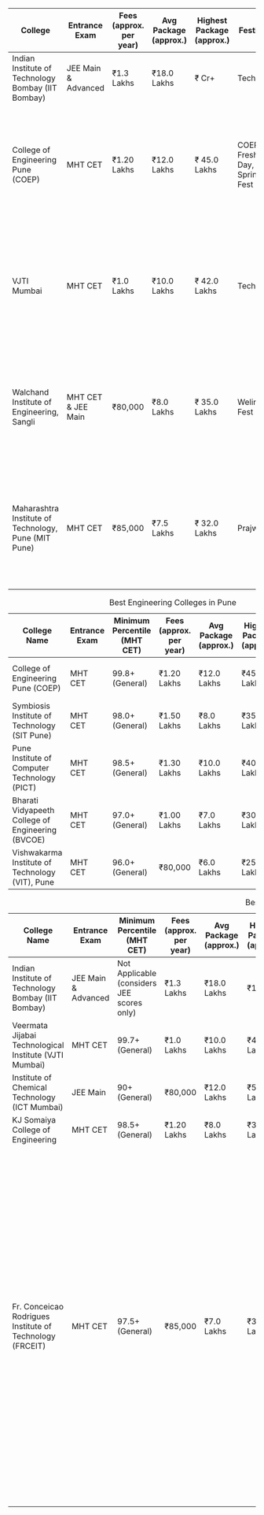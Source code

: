 | College | Entrance Exam | Fees (approx. per year) | Avg Package (approx.) | Highest Package (approx.) | Festivals | Branch Cut-offs (MHT CET, percentile) |
|---|---|---|---|---|---|---|
| Indian Institute of Technology Bombay (IIT Bombay) | JEE Main & Advanced | ₹1.3 Lakhs | ₹18.0 Lakhs | ₹  Cr+ | Techfest | Not Applicable (considers JEE scores only) |
| College of Engineering Pune (COEP) | MHT CET | ₹1.20 Lakhs | ₹12.0 Lakhs | ₹  45.0 Lakhs | COEP Fresher's Day, Spring Fest | Comp Sci (99.8+), Electronics & Telecomm (99.5+), Mech (99.0+), Civil (98.5+), Electrical (98.0+) |
| VJTI Mumbai | MHT CET | ₹1.0 Lakhs | ₹10.0 Lakhs | ₹  42.0 Lakhs | Techfest | Comp Sci (99.7+), Electronics & Telecomm (99.2+), Mech (98.7+), Civil (98.2+), Electrical (97.7+) |
| Walchand Institute of Engineering, Sangli | MHT CET & JEE Main | ₹80,000 | ₹8.0 Lakhs | ₹  35.0 Lakhs | Welingkar Fest | Comp Sci (98.5+), Electronics & Telecomm (98.0+), Mech (97.5+), Civil (97.0+), Electrical (96.5+) |
| Maharashtra Institute of Technology, Pune (MIT Pune) | MHT CET | ₹85,000 | ₹7.5 Lakhs | ₹  32.0 Lakhs | Prajwal | Comp Sci (98.0+), Electronics & Telecomm (97.5+), Mech (97.0+), Civil (96.5+), Electrical (96.0+) |

<table>
  <caption>Best Engineering Colleges in Pune</caption>
  <thead>
    <tr>
      <th>College Name</th>
      <th>Entrance Exam</th>
      <th>Minimum Percentile (MHT CET)</th>
      <th>Fees (approx. per year)</th>
      <th>Avg Package (approx.)</th>
      <th>Highest Package (approx.)</th>
      <th>Festivals</th>
    </tr>
  </thead>
  <tbody>
    <tr>
      <td>College of Engineering Pune (COEP)</td>
      <td>MHT CET</td>
      <td>99.8+ (General)</td>
      <td>₹1.20 Lakhs</td>
      <td>₹12.0 Lakhs</td>
      <td>₹45.0 Lakhs</td>
      <td>COEP Fresher's Day, Spring Fest</td>
    </tr>
    <tr>
      <td>Symbiosis Institute of Technology (SIT Pune)</td>
      <td>MHT CET</td>
      <td>98.0+ (General)</td>
      <td>₹1.50 Lakhs</td>
      <td>₹8.0 Lakhs</td>
      <td>₹35.0 Lakhs</td>
      <td>Symbiosis Techfest</td>
    </tr>
    <tr>
      <td>Pune Institute of Computer Technology (PICT)</td>
      <td>MHT CET</td>
      <td>98.5+ (General)</td>
      <td>₹1.30 Lakhs</td>
      <td>₹10.0 Lakhs</td>
      <td>₹40.0 Lakhs</td>
      <td>Piconnect</td>
    </tr>
    <tr>
      <td>Bharati Vidyapeeth College of Engineering (BVCOE)</td>
      <td>MHT CET</td>
      <td>97.0+ (General)</td>
      <td>₹1.00 Lakhs</td>
      <td>₹7.0 Lakhs</td>
      <td>₹30.0 Lakhs</td>
      <td>Technovision</td>
    </tr>
    <tr>
      <td>Vishwakarma Institute of Technology (VIT), Pune</td>
      <td>MHT CET</td>
      <td>96.0+ (General)</td>
      <td>₹80,000</td>
      <td>₹6.0 Lakhs</td>
      <td>₹25.0 Lakhs</td>
      <td>TechnoVIT</td>
    </tr>
  </tbody>
</table>
<table>
  <caption>Best Engineering Colleges in Mumbai</caption>
  <thead>
    <tr>
      <th>College Name</th>
      <th>Entrance Exam</th>
      <th>Minimum Percentile (MHT CET)</th>
      <th>Fees (approx. per year)</th>
      <th>Avg Package (approx.)</th>
      <th>Highest Package (approx.)</th>
      <th>Festivals</th>
    </tr>
  </thead>
  <tbody>
    <tr>
      <td>Indian Institute of Technology Bombay (IIT Bombay)</td>
      <td>JEE Main & Advanced</td>
      <td>Not Applicable (considers JEE scores only)</td>
      <td>₹1.3 Lakhs</td>
      <td>₹18.0 Lakhs</td>
      <td>₹1 Cr+</td>
      <td>Techfest</td>
    </tr>
    <tr>
      <td>Veermata Jijabai Technological Institute (VJTI Mumbai)</td>
      <td>MHT CET</td>
      <td>99.7+ (General)</td>
      <td>₹1.0 Lakhs</td>
      <td>₹10.0 Lakhs</td>
      <td>₹42.0 Lakhs</td>
      <td>Techfest</td>
    </tr>
    <tr>
      <td>Institute of Chemical Technology (ICT Mumbai)</td>
      <td>JEE Main</td>
      <td>90+ (General)</td>
      <td>₹80,000</td>
      <td>₹12.0 Lakhs</td>
      <td>₹50.0 Lakhs</td>
      <td>Chemfest</td>
    </tr>
    <tr>
      <td>KJ Somaiya College of Engineering</td>
      <td>MHT CET</td>
      <td>98.5+ (General)</td>
      <td>₹1.20 Lakhs</td>
      <td>₹8.0 Lakhs</td>
      <td>₹38.0 Lakhs</td>
      <td>KJS MUTFEST</td>
    </tr>
    <tr>
      <td>Fr. Conceicao Rodrigues Institute of Technology (FRCEIT)</td>
      <td>MHT CET</td>
      <td>97.5+ (General)</td>
      <td>₹85,000</td>
      <td>₹7.0 Lakhs</td>
      <td>₹35.0 Lakhs</td>
      <td>
      <table>
  <caption>Best Engineering Colleges in Nagpur</caption>
  <thead>
    <tr>
      <th>College Name</th>
      <th>Entrance Exam</th>
      <th>Minimum Percentile (MHT CET)</th>
      <th>Fees (approx. per year)</th>
      <th>Avg Package (approx.)</th>
      <th>Highest Package (approx.)</th>
      <th>Festivals</th>
    </tr>
  </thead>
  <tbody>
    <tr>
      <td>Visvesvaraya National Institute of Technology (VNIT Nagpur)</td>
      <td>JEE Main & GATE</td>
      <td>85+ (General) for B.Tech</td>
      <td>₹1.0 Lakhs</td>
      <td>₹10.0 Lakhs</td>
      <td>₹40.0 Lakhs</td>
      <td>Ingenium</td>
    </tr>
    <tr>
      <td>Government College of Engineering Nagpur (GCOEN)</td>
      <td>MHT CET</td>
      <td>95+ (General)</td>
      <td>₹50,000</td>
      <td>₹6.0 Lakhs</td>
      <td>₹25.0 Lakhs</td>
      <td>Techno-GCT</td>
    </tr>
    <tr>
      <td>Shri Ramdeobaba College of Engineering and Management (SRCOE Nagpur)</td>
      <td>MHT CET</td>
      <td>94+ (General)</td>
      <td>₹80,000</td>
      <td>₹7.0 Lakhs</td>
      <td>₹32.0 Lakhs</td>
      <td>Abhyudaya</td>
    </tr>
    <tr>
      <td>Laxminarayan Institute of Technology (LIT Nagpur)</td>
      <td>MHT CET</td>
      <td>92+ (General)</td>
      <td>₹70,000</td>
      <td>₹5.0 Lakhs</td>
      <td>₹20.0 Lakhs</td>
      <td>TechnoVIT</td>
    </tr>
    <tr>
      <td>Nagpur Institute of Technology (NIT Nagpur)</td>
      <td>MHT CET</td>
      <td>90+ (General)</td>
      <td>₹65,000</td>
      <td>₹4.5 Lakhs</td>
      <td>₹18.0 Lakhs</td>
      <td>Expressions</td>
    </tr>
  </tbody>
</table>

